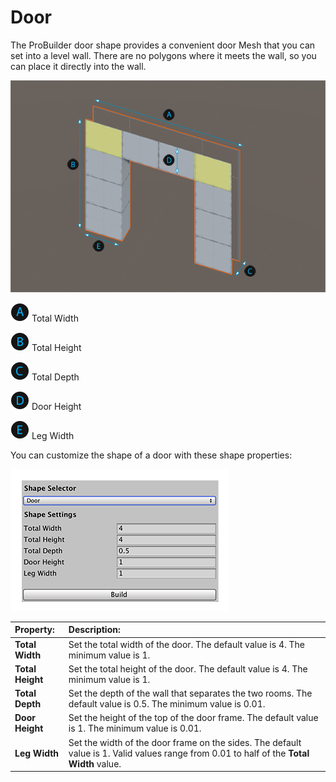 # Door
The ProBuilder door shape provides a convenient door Mesh that you can set into a level wall. There are no polygons where it meets the wall, so you can place it directly into the wall.

![Door shape](images/shape-tool_door.png)

![A](images/LetterCircle_A.png) Total Width

![B](images/LetterCircle_B.png) Total Height

![C](images/LetterCircle_C.png) Total Depth

![D](images/LetterCircle_D.png) Door Height

![E](images/LetterCircle_E.png) Leg Width

You can customize the shape of a door with these shape properties:

![Door shape properties](images/shape-tool_door-props.png)


| **Property:** | **Description:** |
|:-- |:-- |
| __Total Width__ | Set the total width of the door. The default value is 4. The minimum value is 1. |
| __Total Height__ | Set the total height of the door. The default value is 4. The minimum value is 1. |
| __Total Depth__ | Set the depth of the wall that separates the two rooms. The default value is 0.5. The minimum value is 0.01. |
| __Door Height__ | Set the height of the top of the door frame. The default value is 1. The minimum value is 0.01. |
| __Leg Width__ | Set the width of the door frame on the sides. The default value is 1. Valid values range from 0.01 to half of the __Total Width__ value. |
